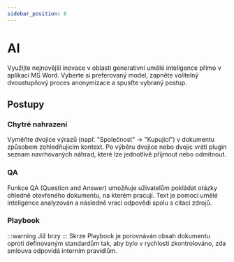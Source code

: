 ```yaml
---
sidebar_position: 6
---
```

# AI

Využijte nejnovější inovace v oblasti generativní umělé inteligence přímo v aplikaci MS
Word. Vyberte si preferovaný model, zapněte volitelný dvoustupňový proces anonymizace a
spusťte vybraný postup.

## Postupy

### Chytré nahrazení

Vyměňte dvojice výrazů (např. "Společnost" -> "Kupující") v dokumentu způsobem
zohledňujícím kontext. Po výběru dvojice nebo dvojic vrátí plugin seznam
navrhovaných náhrad, které lze jednotlivě přijmout nebo odmítnout.

### QA

Funkce QA (Question and Answer) umožňuje uživatelům pokládat otázky ohledně otevřeného
dokumentu, na kterém pracují. Text je pomocí umělé inteligence analyzován a následně
vrací odpovědi spolu s citací zdrojů.

### Playbook

:::warning Již brzy
:::
Skrze Playbook je porovnáván obsah dokumentu oproti definovaným standardům tak, aby
bylo v rychlosti zkontrolováno, zda smlouva odpovídá interním pravidlům.
